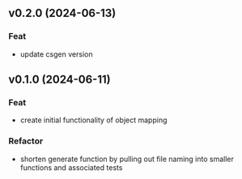 ## v0.2.0 (2024-06-13)

### Feat

- update csgen version

## v0.1.0 (2024-06-11)

### Feat

- create initial functionality of object mapping

### Refactor

- shorten generate function by pulling out file naming into smaller functions and associated tests
